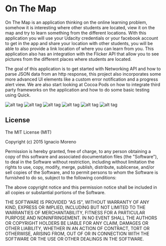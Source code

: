 # On The Map

On The Map is an application thinking on the online learning problem, somehow it is interesting where other students are located, view it on the map and try to learn something from the different locations. With this application you will use your Udacity credentials or your facebook account to get in the app and share your location with other students, you will be able to also provide a link location of where you can learn from you. This application also has an integration with the Flicker API that allow you to see pictures from the different places where students are located.

The goal of this application is to get started with Networking API and how to parse JSON data from an http response, this project also incorporates some more advanced UI elements like a custom error notification and a progress alert view. We are also start looking at Cocoa Pods on how to integrate third party frameworks on the application and how to do some basic testing using Quick.

![alt tag](https://raw.github.com/nmorenor/onTheMap/master/Meme/OnTheMapMain.png)
![alt tag](https://raw.github.com/nmorenor/onTheMap/master/Meme/LoginFacebook.png)
![alt tag](https://raw.github.com/nmorenor/onTheMap/master/Meme/LoginView.png)
![alt tag](https://raw.github.com/nmorenor/onTheMap/master/Meme/LoginActivityView.png)
![alt tag](https://raw.github.com/nmorenor/onTheMap/master/Meme/DropLocation.png)
![alt tag](https://raw.github.com/nmorenor/onTheMap/master/Meme/FlickrView.png)

## License

The MIT License (MIT)

Copyright (c) 2015 Ignacio Moreno

Permission is hereby granted, free of charge, to any person obtaining a copy
of this software and associated documentation files (the "Software"), to deal
in the Software without restriction, including without limitation the rights
to use, copy, modify, merge, publish, distribute, sublicense, and/or sell
copies of the Software, and to permit persons to whom the Software is
furnished to do so, subject to the following conditions:

The above copyright notice and this permission notice shall be included in
all copies or substantial portions of the Software.

THE SOFTWARE IS PROVIDED "AS IS", WITHOUT WARRANTY OF ANY KIND, EXPRESS OR
IMPLIED, INCLUDING BUT NOT LIMITED TO THE WARRANTIES OF MERCHANTABILITY,
FITNESS FOR A PARTICULAR PURPOSE AND NONINFRINGEMENT. IN NO EVENT SHALL THE
AUTHORS OR COPYRIGHT HOLDERS BE LIABLE FOR ANY CLAIM, DAMAGES OR OTHER
LIABILITY, WHETHER IN AN ACTION OF CONTRACT, TORT OR OTHERWISE, ARISING FROM,
OUT OF OR IN CONNECTION WITH THE SOFTWARE OR THE USE OR OTHER DEALINGS IN
THE SOFTWARE.